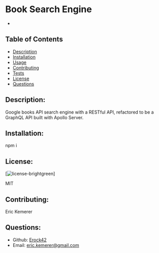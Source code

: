 # Book Search Engine


  -

  ## Table of Contents 
  - [Description](#description)
  - [Installation](#installation)
  - [Usage](#usage)
  - [Contributing](#contributing)
  - [Tests](#tests)
  - [License](#license)
  - [Questions](#questions)

  ## Description:
Google books API search engine with a RESTful API, refactored to be a GraphQL API built with Apollo Server.
  

  ## Installation:

  npm i

  ## License:

  [![license](https://img.shields.io/badge/license-MIT.svg)-brightgreen]

  MIT

  ## Contributing:

  Eric Kemerer

  ## Questions:

  - Github: [Erock42](https://github.com/Erock42)
  - Email: eric.kemerer@gmail.com 